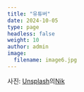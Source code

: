 ```yaml
---
title: "유튜버"
date: 2024-10-05
type: page
headless: false
weight: 10
author: admin
image: 
  filename: image6.jpg
---
```

사진: <a href="https://unsplash.com/ko/%EC%82%AC%EC%A7%84/iphone%EC%9D%98-youtube-%ED%99%94%EB%A9%B4-%EC%BA%A1%EC%B2%98-pYoj2nyokOg?utm_content=creditCopyText&utm_medium=referral&utm_source=unsplash">Unsplash</a>의<a href="https://unsplash.com/ko/@helloimnik?utm_content=creditCopyText&utm_medium=referral&utm_source=unsplash">Nik</a>
  